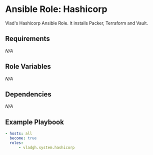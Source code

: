 # Ansible Role: Hashicorp

Vlad's Hashicorp Ansible Role. It installs Packer, Terraform and Vault.

## Requirements

*_N/A_*

## Role Variables

*_N/A_*

## Dependencies

*_N/A_*

## Example Playbook

```yaml
- hosts: all
  become: true
  roles:
      - vladgh.system.hashicorp
```
